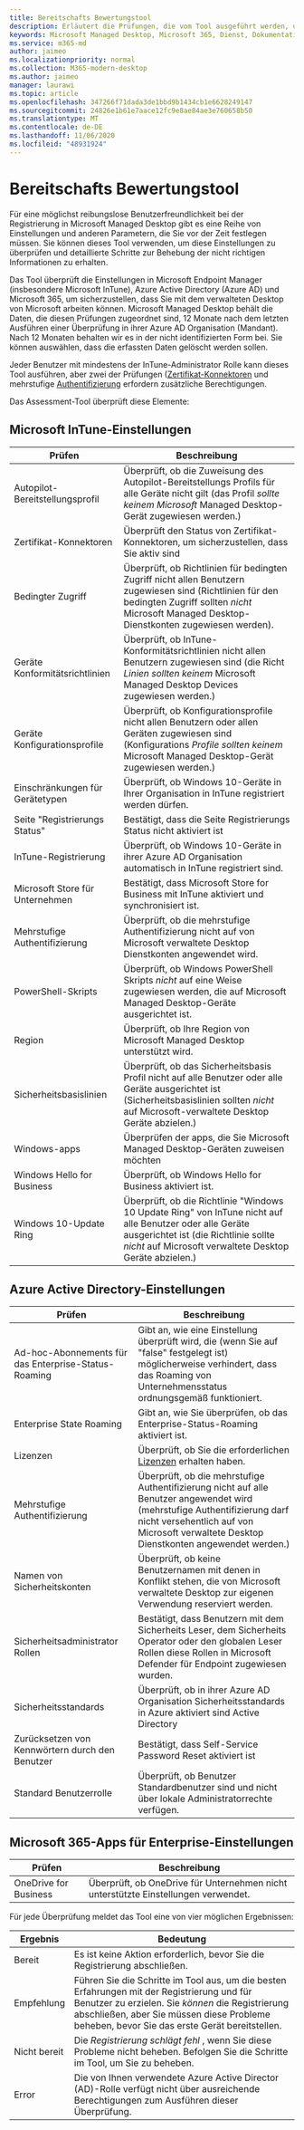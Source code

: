 ```yaml
---
title: Bereitschafts Bewertungstool
description: Erläutert die Prüfungen, die vom Tool ausgeführt werden, und die Bedeutung der Ergebnisse.
keywords: Microsoft Managed Desktop, Microsoft 365, Dienst, Dokumentation
ms.service: m365-md
author: jaimeo
ms.localizationpriority: normal
ms.collection: M365-modern-desktop
ms.author: jaimeo
manager: laurawi
ms.topic: article
ms.openlocfilehash: 347266f71dada3de1bbd9b1434cb1e6628249147
ms.sourcegitcommit: 24826e1b61e7aace12fc9e8ae84ae3e760658b50
ms.translationtype: MT
ms.contentlocale: de-DE
ms.lasthandoff: 11/06/2020
ms.locfileid: "48931924"
---
```

# <a name="readiness-assessment-tool"></a>Bereitschafts Bewertungstool

Für eine möglichst reibungslose Benutzerfreundlichkeit bei der Registrierung in Microsoft Managed Desktop gibt es eine Reihe von Einstellungen und anderen Parametern, die Sie vor der Zeit festlegen müssen. Sie können dieses Tool verwenden, um diese Einstellungen zu überprüfen und detaillierte Schritte zur Behebung der nicht richtigen Informationen zu erhalten.

Das Tool überprüft die Einstellungen in Microsoft Endpoint Manager (insbesondere Microsoft InTune), Azure Active Directory (Azure AD) und Microsoft 365, um sicherzustellen, dass Sie mit dem verwalteten Desktop von Microsoft arbeiten können. Microsoft Managed Desktop behält die Daten, die diesen Prüfungen zugeordnet sind, 12 Monate nach dem letzten Ausführen einer Überprüfung in ihrer Azure AD Organisation (Mandant). Nach 12 Monaten behalten wir es in der nicht identifizierten Form bei.  Sie können auswählen, dass die erfassten Daten gelöscht werden sollen.

Jeder Benutzer mit mindestens der InTune-Administrator Rolle kann dieses Tool ausführen, aber zwei der Prüfungen ([Zertifikat-Konnektoren](readiness-assessment-fix.md#certificate-connectors) und mehrstufige [Authentifizierung](readiness-assessment-fix.md#multi-factor-authentication) erfordern zusätzliche Berechtigungen.
 
Das Assessment-Tool überprüft diese Elemente:

## <a name="microsoft-intune-settings"></a>Microsoft InTune-Einstellungen

|Prüfen  |Beschreibung  |
|---------|---------|
|Autopilot-Bereitstellungsprofil     | Überprüft, ob die Zuweisung des Autopilot-Bereitstellungs Profils für alle Geräte nicht gilt (das Profil *sollte keinem Microsoft* Managed Desktop-Gerät zugewiesen werden.)       |
|Zertifikat-Konnektoren     | Überprüft den Status von Zertifikat-Konnektoren, um sicherzustellen, dass Sie aktiv sind   |
|Bedingter Zugriff     | Überprüft, ob Richtlinien für bedingten Zugriff nicht allen Benutzern zugewiesen sind (Richtlinien für den bedingten Zugriff sollten *nicht* Microsoft Managed Desktop-Dienstkonten zugewiesen werden).    |
|Geräte Konformitätsrichtlinien     | Überprüft, ob InTune-Konformitätsrichtlinien nicht allen Benutzern zugewiesen sind (die Richt *Linien sollten keinem* Microsoft Managed Desktop Devices zugewiesen werden.)    |
|Geräte Konfigurationsprofile     | Überprüft, ob Konfigurationsprofile nicht allen Benutzern oder allen Geräten zugewiesen sind (Konfigurations *Profile sollten keinem* Microsoft Managed Desktop-Gerät zugewiesen werden.)     |
|Einschränkungen für Gerätetypen     | Überprüft, ob Windows 10-Geräte in Ihrer Organisation in InTune registriert werden dürfen.        |
|Seite "Registrierungs Status"     | Bestätigt, dass die Seite Registrierungs Status nicht aktiviert ist      |
|InTune-Registrierung     | Überprüft, ob Windows 10-Geräte in ihrer Azure AD Organisation automatisch in InTune registriert sind.         |
|Microsoft Store für Unternehmen     | Bestätigt, dass Microsoft Store for Business mit InTune aktiviert und synchronisiert ist.        |
|Mehrstufige Authentifizierung | Überprüft, ob die mehrstufige Authentifizierung nicht auf von Microsoft verwaltete Desktop Dienstkonten angewendet wird.
|PowerShell-Skripts     | Überprüft, ob Windows PowerShell Skripts *nicht* auf eine Weise zugewiesen werden, die auf Microsoft Managed Desktop-Geräte ausgerichtet ist.    |
|Region     | Überprüft, ob Ihre Region von Microsoft Managed Desktop unterstützt wird.        |
|Sicherheitsbasislinien     | Überprüft, ob das Sicherheitsbasis Profil nicht auf alle Benutzer oder alle Geräte ausgerichtet ist (Sicherheitsbasislinien sollten *nicht* auf Microsoft-verwaltete Desktop Geräte abzielen.)       |
|Windows-apps     | Überprüfen der apps, die Sie Microsoft Managed Desktop-Geräten zuweisen möchten      |
|Windows Hello for Business     | Überprüft, ob Windows Hello for Business aktiviert ist.        |
|Windows 10-Update Ring     | Überprüft, ob die Richtlinie "Windows 10 Update Ring" von InTune nicht auf alle Benutzer oder alle Geräte ausgerichtet ist (die Richtlinie sollte *nicht* auf Microsoft verwaltete Desktop Geräte abzielen.)     |


## <a name="azure-active-directory-settings"></a>Azure Active Directory-Einstellungen

|Prüfen  |Beschreibung  |
|---------|---------|
|Ad-hoc-Abonnements für das Enterprise-Status-Roaming     | Gibt an, wie eine Einstellung überprüft wird, die (wenn Sie auf "false" festgelegt ist) möglicherweise verhindert, dass das Roaming von Unternehmensstatus ordnungsgemäß funktioniert.  |
|Enterprise State Roaming     | Gibt an, wie Sie überprüfen, ob das Enterprise-Status-Roaming aktiviert ist.       |
|Lizenzen     | Überprüft, ob Sie die erforderlichen [Lizenzen](prerequisites.md#more-about-licenses) erhalten haben.         |
|Mehrstufige Authentifizierung     | Überprüft, ob die mehrstufige Authentifizierung nicht auf alle Benutzer angewendet wird (mehrstufige Authentifizierung darf nicht versehentlich auf von Microsoft verwaltete Desktop Dienstkonten angewendet werden.)|
|Namen von Sicherheitskonten   | Überprüft, ob keine Benutzernamen mit denen in Konflikt stehen, die von Microsoft verwaltete Desktop zur eigenen Verwendung reserviert werden.        |
|Sicherheitsadministrator Rollen     | Bestätigt, dass Benutzern mit dem Sicherheits Leser, dem Sicherheits Operator oder den globalen Leser Rollen diese Rollen in Microsoft Defender für Endpoint zugewiesen wurden.         |
|Sicherheitsstandards | Überprüft, ob in ihrer Azure AD Organisation Sicherheitsstandards in Azure aktiviert sind Active Directory |
|Zurücksetzen von Kennwörtern durch den Benutzer     | Bestätigt, dass Self-Service Password Reset aktiviert ist        |
|Standard Benutzerrolle     | Überprüft, ob Benutzer Standardbenutzer sind und nicht über lokale Administratorrechte verfügen.         |


## <a name="microsoft-365-apps-for-enterprise-settings"></a>Microsoft 365-Apps für Enterprise-Einstellungen

|Prüfen  |Beschreibung  |
|---------|---------|
|OneDrive for Business     | Überprüft, ob OneDrive für Unternehmen nicht unterstützte Einstellungen verwendet.        |


Für jede Überprüfung meldet das Tool eine von vier möglichen Ergebnissen:


|Ergebnis  |Bedeutung  |
|---------|---------|
|Bereit     | Es ist keine Aktion erforderlich, bevor Sie die Registrierung abschließen.        |
|Empfehlung    | Führen Sie die Schritte im Tool aus, um die besten Erfahrungen mit der Registrierung und für Benutzer zu erzielen. Sie *können* die Registrierung abschließen, aber Sie müssen diese Probleme beheben, bevor Sie das erste Gerät bereitstellen.        |
|Nicht bereit | Die *Registrierung schlägt fehl* , wenn Sie diese Probleme nicht beheben. Befolgen Sie die Schritte im Tool, um Sie zu beheben.        |
|Error | Die von Ihnen verwendete Azure Active Director (AD)-Rolle verfügt nicht über ausreichende Berechtigungen zum Ausführen dieser Überprüfung. |
